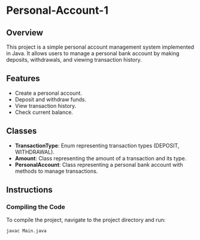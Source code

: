 # Personal-Account-1

## Overview
This project is a simple personal account management system implemented in Java. It allows users to manage a personal bank account by making deposits, withdrawals, and viewing transaction history.

## Features
- Create a personal account.
- Deposit and withdraw funds.
- View transaction history.
- Check current balance.

## Classes
- **TransactionType**: Enum representing transaction types (DEPOSIT, WITHDRAWAL).
- **Amount**: Class representing the amount of a transaction and its type.
- **PersonalAccount**: Class representing a personal bank account with methods to manage transactions.

## Instructions

### Compiling the Code
To compile the project, navigate to the project directory and run:
```bash
javac Main.java
